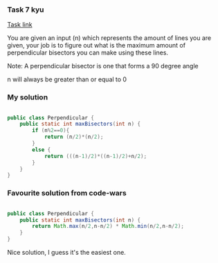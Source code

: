 ### Task 7 kyu

[Task link](https://www.codewars.com/kata/6391fe3f322221003db3bad6)

You are given an input (n) which represents the amount of lines you are given, your job is to figure out what is the maximum amount of perpendicular bisectors you can make using these lines.

Note: A perpendicular bisector is one that forms a 90 degree angle

n will always be greater than or equal to 0



### My solution

```Java

public class Perpendicular {
    public static int maxBisectors(int n) {
        if (n%2==0){
            return (n/2)*(n/2);
        }
        else {
            return (((n-1)/2)*((n-1)/2)+n/2);
        }
    }
}

```

### Favourite solution from code-wars

```Java

public class Perpendicular {
    public static int maxBisectors(int n) {
        return Math.max(n/2,n-n/2) * Math.min(n/2,n-n/2);
    }
}

```

Nice solution, I guess it's the easiest one.


